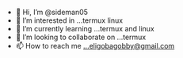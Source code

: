 - 👋 Hi, I’m @sideman05
- 👀 I’m interested in ...termux linux
- 🌱 I’m currently learning ...termux and linux
- 💞️ I’m looking to collaborate on ...termux
- 📫 How to reach me ...eligobagobby@gmail.com

<!---
sideman05/sideman05 is a ✨ special ✨ repository because its `README.md` (this file) appears on your GitHub profile.
You can click the Preview link to take a look at your changes.
--->
